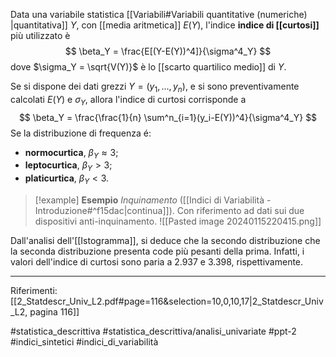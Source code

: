 Data una variabile statistica [[Variabili#Variabili quantitative (numeriche) |quantitativa]] $Y$, con [[media aritmetica]] $E(Y)$, l'indice **indice di [[curtosi]]** più utilizzato è $$ \beta_Y = \frac{E[(Y-E(Y))^4]}{\sigma^4_Y} $$ dove $\sigma_Y = \sqrt{V(Y)}$ è lo [[scarto quartilico medio]] di $Y$.

Se si dispone dei dati grezzi $Y = (y_1,...,y_n)$, e si sono preventivamente calcolati $E(Y)$ e $\sigma_Y$, allora l'indice di curtosi corrisponde a $$ \beta_Y = \frac{\frac{1}{n} \sum^n_{i=1}(y_i-E(Y))^4}{\sigma^4_Y} $$
Se la distribuzione di frequenza é:
* **normocurtica**, $\beta_Y \approx 3$; 
* **leptocurtica**, $\beta_Y \gt 3$;
* **platicurtica**, $\beta_Y \lt 3$.

>[!example] **Esempio**
*Inquinamento* ([[Indici di Variabilità - Introduzione#^f15dac|continua]]). Con riferimento ad dati sui due dispositivi anti-inquinamento.
![[Pasted image 20240115220415.png]]
>
Dall'analisi dell'[[Istogramma]], si deduce che la secondo distribuzione che la seconda distribuzione presenta code più pesanti della prima. Infatti, i valori dell'indice di curtosi sono paria a 2.937 e 3.398, rispettivamente.

***
Riferimenti:
[[2_Statdescr_Univ_L2.pdf#page=116&selection=10,0,10,17|2_Statdescr_Univ_L2, pagina 116]]

#statistica_descrittiva 
#statistica_descrittiva/analisi_univariate
#ppt-2 
#indici_sintetici 
#indici_di_variabilità 